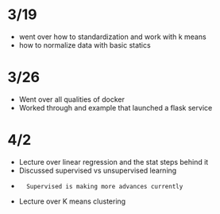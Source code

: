 
# 3/19 
* went over how to standardization and work with k means 
* how to normalize data with basic statics 


# 3/26
* Went over all qualities of docker 
* Worked through and example that launched a flask service

# 4/2
* Lecture over linear regression and the stat steps behind it
* Discussed supervised vs unsupervised learning
*       Supervised is making more advances currently
* Lecture over K means clustering
